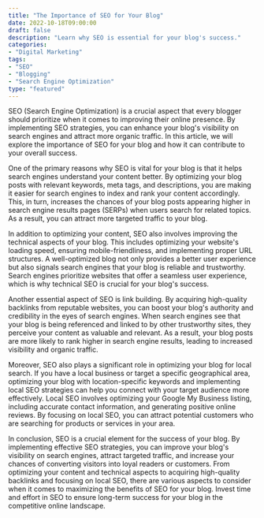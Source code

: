 ```yaml
---
title: "The Importance of SEO for Your Blog"
date: 2022-10-18T09:00:00
draft: false
description: "Learn why SEO is essential for your blog's success."
categories:
- "Digital Marketing"
tags:
- "SEO"
- "Blogging"
- "Search Engine Optimization"
type: "featured"
---
```


SEO (Search Engine Optimization) is a crucial aspect that every blogger should prioritize when it comes to improving their online presence. By implementing SEO strategies, you can enhance your blog's visibility on search engines and attract more organic traffic. In this article, we will explore the importance of SEO for your blog and how it can contribute to your overall success.

One of the primary reasons why SEO is vital for your blog is that it helps search engines understand your content better. By optimizing your blog posts with relevant keywords, meta tags, and descriptions, you are making it easier for search engines to index and rank your content accordingly. This, in turn, increases the chances of your blog posts appearing higher in search engine results pages (SERPs) when users search for related topics. As a result, you can attract more targeted traffic to your blog.

In addition to optimizing your content, SEO also involves improving the technical aspects of your blog. This includes optimizing your website's loading speed, ensuring mobile-friendliness, and implementing proper URL structures. A well-optimized blog not only provides a better user experience but also signals search engines that your blog is reliable and trustworthy. Search engines prioritize websites that offer a seamless user experience, which is why technical SEO is crucial for your blog's success.

Another essential aspect of SEO is link building. By acquiring high-quality backlinks from reputable websites, you can boost your blog's authority and credibility in the eyes of search engines. When search engines see that your blog is being referenced and linked to by other trustworthy sites, they perceive your content as valuable and relevant. As a result, your blog posts are more likely to rank higher in search engine results, leading to increased visibility and organic traffic.

Moreover, SEO also plays a significant role in optimizing your blog for local search. If you have a local business or target a specific geographical area, optimizing your blog with location-specific keywords and implementing local SEO strategies can help you connect with your target audience more effectively. Local SEO involves optimizing your Google My Business listing, including accurate contact information, and generating positive online reviews. By focusing on local SEO, you can attract potential customers who are searching for products or services in your area.

In conclusion, SEO is a crucial element for the success of your blog. By implementing effective SEO strategies, you can improve your blog's visibility on search engines, attract targeted traffic, and increase your chances of converting visitors into loyal readers or customers. From optimizing your content and technical aspects to acquiring high-quality backlinks and focusing on local SEO, there are various aspects to consider when it comes to maximizing the benefits of SEO for your blog. Invest time and effort in SEO to ensure long-term success for your blog in the competitive online landscape.
